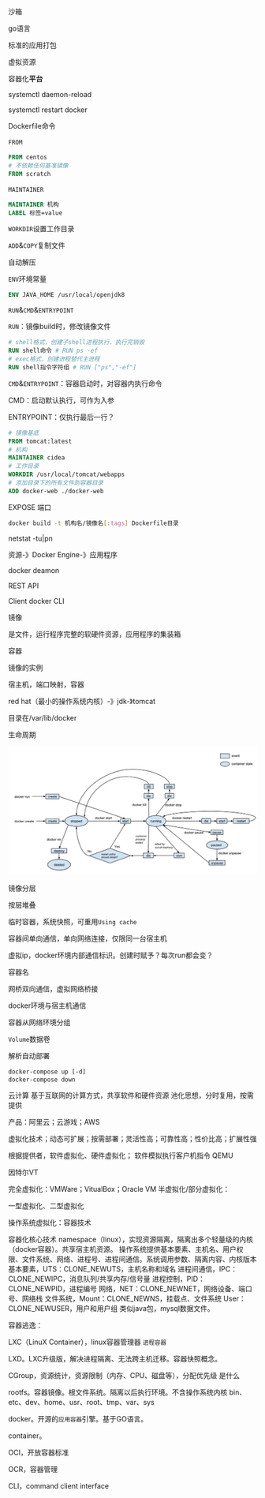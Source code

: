 沙箱

go语言

标准的应用打包

虚拟资源





容器化**平台**





systemctl daemon-reload

systemctl restart docker





Dockerfile命令

`FROM`

```dockerfile
FROM centos
# 不依赖任何基准镜像
FROM scratch
```



`MAINTAINER`

```dockerfile
MAINTAINER 机构
LABEL 标签=value
```



`WORKDIR`设置工作目录



`ADD`&`COPY`复制文件

自动解压



`ENV`环境常量

```dockerfile
ENV JAVA_HOME /usr/local/openjdk8
```



`RUN`&`CMD`&`ENTRYPOINT`

`RUN`：镜像build时，修改镜像文件

```dockerfile
# shell格式，创建子shell进程执行，执行完销毁
RUN shell命令 # RUN ps -ef
# exec格式，创建进程替代主进程
RUN shell指令字符组 # RUN ["ps","-ef"]
```





`CMD`&`ENTRYPOINT`：容器启动时，对容器内执行命令

CMD：启动默认执行，可作为入参

ENTRYPOINT：仅执行最后一行？





```dockerfile
# 镜像基底
FROM tomcat:latest
# 机构
MAINTAINER cidea
# 工作目录
WORKDIR /usr/local/tomcat/webapps
# 添加目录下的所有文件到容器目录
ADD docker-web ./docker-web
```

EXPOSE 端口





```bash
docker build -t 机构名/镜像名[:tags] Dockerfile目录
```







netstat -tu|pn 







资源-》Docker Engine-》应用程序



docker deamon

REST API

Client docker CLI



镜像

是文件，运行程序完整的软硬件资源，应用程序的集装箱

容器

镜像的实例





宿主机，端口映射，容器

 



red hat（最小的操作系统内核）-》jdk-》tomcat



目录在/var/lib/docker





生命周期

![docker容器生命周期](resources/docker容器生命周期.png)





镜像分层

按层堆叠

临时容器，系统快照，可重用`Using cache`











容器间单向通信，单向网络连接，仅限同一台宿主机 

虚拟ip，docker环境内部通信标识。创建时赋予？每次run都会变？

容器名





网桥双向通信，虚拟网络桥接

docker环境与宿主机通信

容器从网络环境分组













`Volume`数据卷



解析自动部署

```shell
docker-compose up [-d]
docker-compose down
```



云计算
基于互联网的计算方式，共享软件和硬件资源
池化思想，分时复用，按需提供

产品：阿里云；云游戏；AWS

虚拟化技术；动态可扩展；按需部署；灵活性高；可靠性高；性价比高；扩展性强

根据提供者，软件虚拟化、硬件虚拟化；
软件模拟执行客户机指令
QEMU

因特尔VT

完全虚拟化：VMWare；VitualBox；Oracle VM
半虚拟化/部分虚拟化：



一型虚拟化、二型虚拟化



操作系统虚拟化：容器技术

容器化核心技术
namespace（linux），实现资源隔离，隔离出多个轻量级的内核（docker容器）。共享宿主机资源。
操作系统提供基本要素、主机名、用户权限、文件系统、网络、进程号、进程间通信。系统调用参数、隔离内容、内核版本
基本要素，UTS：CLONE_NEWUTS，主机名称和域名
进程间通信，IPC：CLONE_NEWIPC，消息队列/共享内存/信号量
进程控制，PID：CLONE_NEWPID，进程编号
网络，NET：CLONE_NEWNET，网络设备、端口号、网络栈
文件系统，Mount：CLONE_NEWNS，挂载点、文件系统
User：CLONE_NEWUSER，用户和用户组
类似java包，mysql数据文件。

容器逃逸：


LXC（LinuX Container），linux容器管理器
`进程容器`

LXD。LXC升级版，解决进程隔离、无法跨主机迁移。容器快照概念。

CGroup，资源统计，资源限制（内存、CPU、磁盘等），分配优先级
是什么

rootfs。容器镜像。根文件系统。隔离以后执行环境。不含操作系统内核
bin、etc、dev、home、usr、root、tmp、var、sys

docker。开源的`应用容器`引擎。基于GO语言。

container。

OCI，开放容器标准

OCR，容器管理

CLI，command client interface